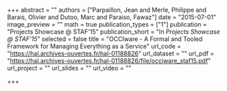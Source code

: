 +++
abstract = ""
authors = ["Parpaillon, Jean and Merle, Philippe and Barais, Olivier and Dutoo, Marc and Paraiso, Fawaz"]
date = "2015-07-01"
image_preview = ""
math = true
publication_types = ["1"]
publication = "Projects Showcase @ STAF'15"
publication_short = "In *Projects Showcase @ STAF'15*"
selected = false
title = "OCCIware - A Formal and Tooled Framework for Managing Everything as a Service"
url_code = "https://hal.archives-ouvertes.fr/hal-01188826"
url_dataset = ""
url_pdf = "https://hal.archives-ouvertes.fr/hal-01188826/file/occiware_staf15.pdf"
url_project = ""
url_slides = ""
url_video = ""

+++
